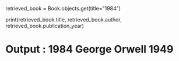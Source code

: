 retrieved_book = Book.objects.get(title="1984") 

print(retrieved_book.title, retrieved_book.author, retrieved_book.publication_year)

# Output : 1984 George Orwell 1949